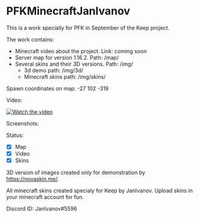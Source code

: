 # PFKMinecraftJanIvanov
This is a work specially for PFK in September of the Keep project.

The work contains:
- Minecraft video about the project. Link: coming soon
- Server map for version 1.16.2. Path: /map/
- Several skins and their 3D versions. Path: /img/
  - 3d demo path: /img/3d/
  - Minecraft skins path: /img/skins/

Spawn coordinates on map: -27 102 -319

Video:

[![Watch the video](https://img.youtube.com/vi/PRqMH9O7OM0/maxresdefault.jpg)](https://youtu.be/PRqMH9O7OM0)

Screenshots:

Status:
- [X] Map
- [X] Video
- [X] Skins

3D version of images created only for demonstration by https://novaskin.me/.

All minecraft skins created specialy for Keep by JanIvanov. Upload skins in your minecraft account for fun.

Discord ID: JanIvanov#5596
